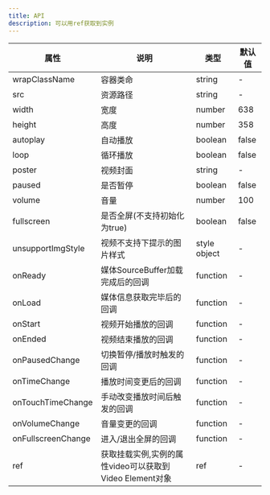 ```yaml
---    
title: API
description: 可以用ref获取到实例
---
```

| 属性 | 说明 | 类型 | 默认值 | 
| --- | --- | --- | --- | 
| wrapClassName | 容器类命 | string | - |
| src | 资源路径 | string | - |
| width | 宽度 | number | 638 |
| height | 高度 | number | 358 |
| autoplay | 自动播放 | boolean | false |
| loop | 循环播放 | boolean | false |
| poster | 视频封面 | string | - |
| paused | 是否暂停 | boolean | false |
| volume | 音量 | number | 100 |
| fullscreen | 是否全屏(不支持初始化为true) | boolean | false |
| unsupportImgStyle | 视频不支持下提示的图片样式 | style object | - |
| onReady | 媒体SourceBuffer加载完成后的回调 | function | - |
| onLoad | 媒体信息获取完毕后的回调 | function | - |
| onStart | 视频开始播放的回调 | function | - |
| onEnded | 视频结束播放的回调 | function | - |
| onPausedChange | 切换暂停/播放时触发的回调 | function | - |
| onTimeChange | 播放时间变更后的回调 | function | - |
| onTouchTimeChange | 手动改变播放时间后触发的回调 | function | - |
| onVolumeChange | 音量变更的回调 | function | - |
| onFullscreenChange | 进入/退出全屏的回调 | function | - |
| ref | 获取挂载实例,实例的属性video可以获取到Video Element对象 | ref | - |